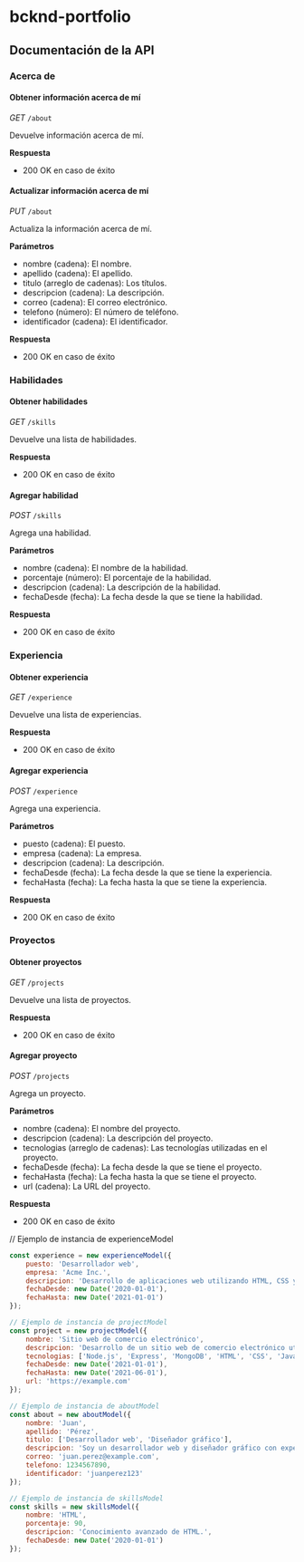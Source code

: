 # bcknd-portfolio
## Documentación de la API

### Acerca de
#### Obtener información acerca de mí
*GET* `/about`

Devuelve información acerca de mí.

**Respuesta**
- 200 OK en caso de éxito

#### Actualizar información acerca de mí
*PUT* `/about`

Actualiza la información acerca de mí.

**Parámetros**
- nombre (cadena): El nombre.
- apellido (cadena): El apellido.
- titulo (arreglo de cadenas): Los títulos.
- descripcion (cadena): La descripción.
- correo (cadena): El correo electrónico.
- telefono (número): El número de teléfono.
- identificador (cadena): El identificador.

**Respuesta**
- 200 OK en caso de éxito

### Habilidades
#### Obtener habilidades
*GET* `/skills`

Devuelve una lista de habilidades.

**Respuesta**
- 200 OK en caso de éxito

#### Agregar habilidad
*POST* `/skills`

Agrega una habilidad.

**Parámetros**
- nombre (cadena): El nombre de la habilidad.
- porcentaje (número): El porcentaje de la habilidad.
- descripcion (cadena): La descripción de la habilidad.
- fechaDesde (fecha): La fecha desde la que se tiene la habilidad.

**Respuesta**
- 200 OK en caso de éxito

### Experiencia
#### Obtener experiencia
*GET* `/experience`

Devuelve una lista de experiencias.

**Respuesta**
- 200 OK en caso de éxito

#### Agregar experiencia
*POST* `/experience`

Agrega una experiencia.

**Parámetros**
- puesto (cadena): El puesto.
- empresa (cadena): La empresa.
- descripcion (cadena): La descripción.
- fechaDesde (fecha): La fecha desde la que se tiene la experiencia.
- fechaHasta (fecha): La fecha hasta la que se tiene la experiencia.

**Respuesta**
- 200 OK en caso de éxito

### Proyectos
#### Obtener proyectos
*GET* `/projects`

Devuelve una lista de proyectos.

**Respuesta**
- 200 OK en caso de éxito

#### Agregar proyecto
*POST* `/projects`

Agrega un proyecto.

**Parámetros**
- nombre (cadena): El nombre del proyecto.
- descripcion (cadena): La descripción del proyecto.
- tecnologias (arreglo de cadenas): Las tecnologías utilizadas en el proyecto.
- fechaDesde (fecha): La fecha desde la que se tiene el proyecto.
- fechaHasta (fecha): La fecha hasta la que se tiene el proyecto.
- url (cadena): La URL del proyecto.

**Respuesta**
- 200 OK en caso de éxito


// Ejemplo de instancia de experienceModel
``` javascript
const experience = new experienceModel({
    puesto: 'Desarrollador web',
    empresa: 'Acme Inc.',
    descripcion: 'Desarrollo de aplicaciones web utilizando HTML, CSS y JavaScript.',
    fechaDesde: new Date('2020-01-01'),
    fechaHasta: new Date('2021-01-01')
});

// Ejemplo de instancia de projectModel
const project = new projectModel({
    nombre: 'Sitio web de comercio electrónico',
    descripcion: 'Desarrollo de un sitio web de comercio electrónico utilizando Node.js, Express y MongoDB.',
    tecnologias: ['Node.js', 'Express', 'MongoDB', 'HTML', 'CSS', 'JavaScript'],
    fechaDesde: new Date('2021-01-01'),
    fechaHasta: new Date('2021-06-01'),
    url: 'https://example.com'
});

// Ejemplo de instancia de aboutModel
const about = new aboutModel({
    nombre: 'Juan',
    apellido: 'Pérez',
    titulo: ['Desarrollador web', 'Diseñador gráfico'],
    descripcion: 'Soy un desarrollador web y diseñador gráfico con experiencia en HTML, CSS, JavaScript y Photoshop.',
    correo: 'juan.perez@example.com',
    telefono: 1234567890,
    identificador: 'juanperez123'
});

// Ejemplo de instancia de skillsModel
const skills = new skillsModel({
    nombre: 'HTML',
    porcentaje: 90,
    descripcion: 'Conocimiento avanzado de HTML.',
    fechaDesde: new Date('2020-01-01')
});
```